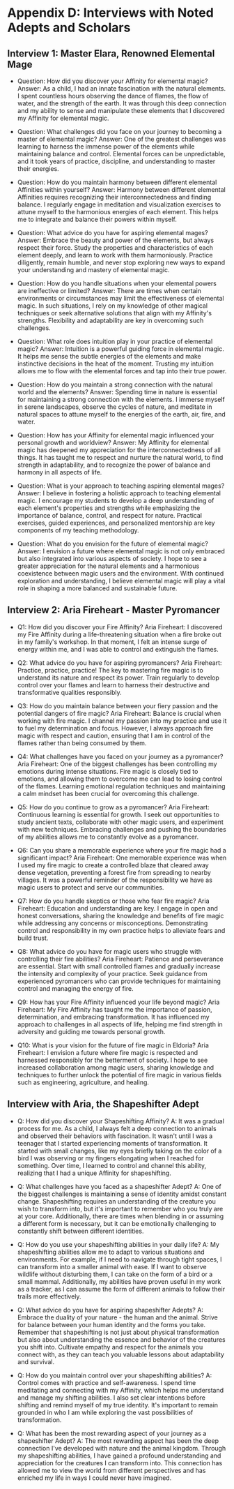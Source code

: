 # Appendix D: Interviews with Noted Adepts and Scholars

## Interview 1: Master Elara, Renowned Elemental Mage

* Question: How did you discover your Affinity for elemental magic? Answer: As a child, I had an innate fascination with the natural elements. I spent countless hours observing the dance of flames, the flow of water, and the strength of the earth. It was through this deep connection and my ability to sense and manipulate these elements that I discovered my Affinity for elemental magic.

* Question: What challenges did you face on your journey to becoming a master of elemental magic? Answer: One of the greatest challenges was learning to harness the immense power of the elements while maintaining balance and control. Elemental forces can be unpredictable, and it took years of practice, discipline, and understanding to master their energies.

* Question: How do you maintain harmony between different elemental Affinities within yourself? Answer: Harmony between different elemental Affinities requires recognizing their interconnectedness and finding balance. I regularly engage in meditation and visualization exercises to attune myself to the harmonious energies of each element. This helps me to integrate and balance their powers within myself.

* Question: What advice do you have for aspiring elemental mages? Answer: Embrace the beauty and power of the elements, but always respect their force. Study the properties and characteristics of each element deeply, and learn to work with them harmoniously. Practice diligently, remain humble, and never stop exploring new ways to expand your understanding and mastery of elemental magic.

* Question: How do you handle situations when your elemental powers are ineffective or limited? Answer: There are times when certain environments or circumstances may limit the effectiveness of elemental magic. In such situations, I rely on my knowledge of other magical techniques or seek alternative solutions that align with my Affinity's strengths. Flexibility and adaptability are key in overcoming such challenges.

* Question: What role does intuition play in your practice of elemental magic? Answer: Intuition is a powerful guiding force in elemental magic. It helps me sense the subtle energies of the elements and make instinctive decisions in the heat of the moment. Trusting my intuition allows me to flow with the elemental forces and tap into their true power.

* Question: How do you maintain a strong connection with the natural world and the elements? Answer: Spending time in nature is essential for maintaining a strong connection with the elements. I immerse myself in serene landscapes, observe the cycles of nature, and meditate in natural spaces to attune myself to the energies of the earth, air, fire, and water.

* Question: How has your Affinity for elemental magic influenced your personal growth and worldview? Answer: My Affinity for elemental magic has deepened my appreciation for the interconnectedness of all things. It has taught me to respect and nurture the natural world, to find strength in adaptability, and to recognize the power of balance and harmony in all aspects of life.

* Question: What is your approach to teaching aspiring elemental mages? Answer: I believe in fostering a holistic approach to teaching elemental magic. I encourage my students to develop a deep understanding of each element's properties and strengths while emphasizing the importance of balance, control, and respect for nature. Practical exercises, guided experiences, and personalized mentorship are key components of my teaching methodology.

* Question: What do you envision for the future of elemental magic? Answer: I envision a future where elemental magic is not only embraced but also integrated into various aspects of society. I hope to see a greater appreciation for the natural elements and a harmonious coexistence between magic users and the environment. With continued exploration and understanding, I believe elemental magic will play a vital role in shaping a more balanced and sustainable future.

## Interview 2: Aria Fireheart - Master Pyromancer

* Q1: How did you discover your Fire Affinity? Aria Fireheart: I discovered my Fire Affinity during a life-threatening situation when a fire broke out in my family's workshop. In that moment, I felt an intense surge of energy within me, and I was able to control and extinguish the flames.

* Q2: What advice do you have for aspiring pyromancers? Aria Fireheart: Practice, practice, practice! The key to mastering fire magic is to understand its nature and respect its power. Train regularly to develop control over your flames and learn to harness their destructive and transformative qualities responsibly.

* Q3: How do you maintain balance between your fiery passion and the potential dangers of fire magic? Aria Fireheart: Balance is crucial when working with fire magic. I channel my passion into my practice and use it to fuel my determination and focus. However, I always approach fire magic with respect and caution, ensuring that I am in control of the flames rather than being consumed by them.

* Q4: What challenges have you faced on your journey as a pyromancer? Aria Fireheart: One of the biggest challenges has been controlling my emotions during intense situations. Fire magic is closely tied to emotions, and allowing them to overcome me can lead to losing control of the flames. Learning emotional regulation techniques and maintaining a calm mindset has been crucial for overcoming this challenge.

* Q5: How do you continue to grow as a pyromancer? Aria Fireheart: Continuous learning is essential for growth. I seek out opportunities to study ancient texts, collaborate with other magic users, and experiment with new techniques. Embracing challenges and pushing the boundaries of my abilities allows me to constantly evolve as a pyromancer.

* Q6: Can you share a memorable experience where your fire magic had a significant impact? Aria Fireheart: One memorable experience was when I used my fire magic to create a controlled blaze that cleared away dense vegetation, preventing a forest fire from spreading to nearby villages. It was a powerful reminder of the responsibility we have as magic users to protect and serve our communities.

* Q7: How do you handle skeptics or those who fear fire magic? Aria Fireheart: Education and understanding are key. I engage in open and honest conversations, sharing the knowledge and benefits of fire magic while addressing any concerns or misconceptions. Demonstrating control and responsibility in my own practice helps to alleviate fears and build trust.

* Q8: What advice do you have for magic users who struggle with controlling their fire abilities? Aria Fireheart: Patience and perseverance are essential. Start with small controlled flames and gradually increase the intensity and complexity of your practice. Seek guidance from experienced pyromancers who can provide techniques for maintaining control and managing the energy of fire.

* Q9: How has your Fire Affinity influenced your life beyond magic? Aria Fireheart: My Fire Affinity has taught me the importance of passion, determination, and embracing transformation. It has influenced my approach to challenges in all aspects of life, helping me find strength in adversity and guiding me towards personal growth.

* Q10: What is your vision for the future of fire magic in Eldoria? Aria Fireheart: I envision a future where fire magic is respected and harnessed responsibly for the betterment of society. I hope to see increased collaboration among magic users, sharing knowledge and techniques to further unlock the potential of fire magic in various fields such as engineering, agriculture, and healing.

## Interview with Aria, the Shapeshifter Adept

* Q: How did you discover your Shapeshifting Affinity? A: It was a gradual process for me. As a child, I always felt a deep connection to animals and observed their behaviors with fascination. It wasn't until I was a teenager that I started experiencing moments of transformation. It started with small changes, like my eyes briefly taking on the color of a bird I was observing or my fingers elongating when I reached for something. Over time, I learned to control and channel this ability, realizing that I had a unique Affinity for shapeshifting.

* Q: What challenges have you faced as a shapeshifter Adept? A: One of the biggest challenges is maintaining a sense of identity amidst constant change. Shapeshifting requires an understanding of the creature you wish to transform into, but it's important to remember who you truly are at your core. Additionally, there are times when blending in or assuming a different form is necessary, but it can be emotionally challenging to constantly shift between different identities.

* Q: How do you use your shapeshifting abilities in your daily life? A: My shapeshifting abilities allow me to adapt to various situations and environments. For example, if I need to navigate through tight spaces, I can transform into a smaller animal with ease. If I want to observe wildlife without disturbing them, I can take on the form of a bird or a small mammal. Additionally, my abilities have proven useful in my work as a tracker, as I can assume the form of different animals to follow their trails more effectively.

* Q: What advice do you have for aspiring shapeshifter Adepts? A: Embrace the duality of your nature - the human and the animal. Strive for balance between your human identity and the forms you take. Remember that shapeshifting is not just about physical transformation but also about understanding the essence and behavior of the creatures you shift into. Cultivate empathy and respect for the animals you connect with, as they can teach you valuable lessons about adaptability and survival.

* Q: How do you maintain control over your shapeshifting abilities? A: Control comes with practice and self-awareness. I spend time meditating and connecting with my Affinity, which helps me understand and manage my shifting abilities. I also set clear intentions before shifting and remind myself of my true identity. It's important to remain grounded in who I am while exploring the vast possibilities of transformation.

* Q: What has been the most rewarding aspect of your journey as a shapeshifter Adept? A: The most rewarding aspect has been the deep connection I've developed with nature and the animal kingdom. Through my shapeshifting abilities, I have gained a profound understanding and appreciation for the creatures I can transform into. This connection has allowed me to view the world from different perspectives and has enriched my life in ways I could never have imagined.
